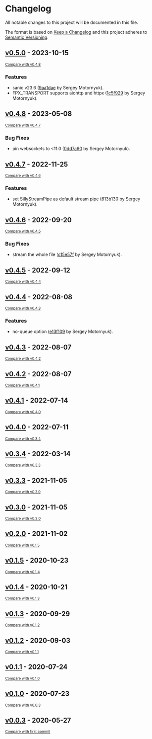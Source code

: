 # Changelog

All notable changes to this project will be documented in this file.

The format is based on [Keep a Changelog](http://keepachangelog.com/en/1.0.0/)
and this project adheres to [Semantic Versioning](http://semver.org/spec/v2.0.0.html).

<!-- insertion marker -->
## [v0.5.0](https://github.com/DataShades/fpx/releases/tag/v0.5.0) - 2023-10-15

<small>[Compare with v0.4.8](https://github.com/DataShades/fpx/compare/v0.4.8...v0.5.0)</small>

### Features

- sanic v23.6 ([9aa1dae](https://github.com/DataShades/fpx/commit/9aa1daebc01a16e2e8c939795be0c5ba57bd2ffe) by Sergey Motornyuk).
- FPX_TRANSPORT supports aiohttp and httpx ([1c5f929](https://github.com/DataShades/fpx/commit/1c5f92909fed0817a10344dc11d85320add469ff) by Sergey Motornyuk).

## [v0.4.8](https://github.com/DataShades/fpx/releases/tag/v0.4.8) - 2023-05-08

<small>[Compare with v0.4.7](https://github.com/DataShades/fpx/compare/v0.4.7...v0.4.8)</small>

### Bug Fixes

- pin websockets to <11.0 ([0dd7a60](https://github.com/DataShades/fpx/commit/0dd7a609c4703ab8fe1d07f32239e76444c1c246) by Sergey Motornyuk).

## [v0.4.7](https://github.com/DataShades/fpx/releases/tag/v0.4.7) - 2022-11-25

<small>[Compare with v0.4.6](https://github.com/DataShades/fpx/compare/v0.4.6...v0.4.7)</small>

### Features

- set SillyStreamPipe as default stream pipe ([613b130](https://github.com/DataShades/fpx/commit/613b130b36c66bb33c68a88c078a841e8ad5bd60) by Sergey Motornyuk).

## [v0.4.6](https://github.com/DataShades/fpx/releases/tag/v0.4.6) - 2022-09-20

<small>[Compare with v0.4.5](https://github.com/DataShades/fpx/compare/v0.4.5...v0.4.6)</small>

### Bug Fixes

- stream the whole file ([c15e57f](https://github.com/DataShades/fpx/commit/c15e57fc74aedc6046f55dde8bf71a66978acde2) by Sergey Motornyuk).

## [v0.4.5](https://github.com/DataShades/fpx/releases/tag/v0.4.5) - 2022-09-12

<small>[Compare with v0.4.4](https://github.com/DataShades/fpx/compare/v0.4.4...v0.4.5)</small>

## [v0.4.4](https://github.com/DataShades/fpx/releases/tag/v0.4.4) - 2022-08-08

<small>[Compare with v0.4.3](https://github.com/DataShades/fpx/compare/v0.4.3...v0.4.4)</small>

### Features

- no-queue option ([e13f109](https://github.com/DataShades/fpx/commit/e13f109b47fb613119c1d651d32cbcc9e2d8ace4) by Sergey Motornyuk).

## [v0.4.3](https://github.com/DataShades/fpx/releases/tag/v0.4.3) - 2022-08-07

<small>[Compare with v0.4.2](https://github.com/DataShades/fpx/compare/v0.4.2...v0.4.3)</small>

## [v0.4.2](https://github.com/DataShades/fpx/releases/tag/v0.4.2) - 2022-08-07

<small>[Compare with v0.4.1](https://github.com/DataShades/fpx/compare/v0.4.1...v0.4.2)</small>

## [v0.4.1](https://github.com/DataShades/fpx/releases/tag/v0.4.1) - 2022-07-14

<small>[Compare with v0.4.0](https://github.com/DataShades/fpx/compare/v0.4.0...v0.4.1)</small>

## [v0.4.0](https://github.com/DataShades/fpx/releases/tag/v0.4.0) - 2022-07-11

<small>[Compare with v0.3.4](https://github.com/DataShades/fpx/compare/v0.3.4...v0.4.0)</small>

## [v0.3.4](https://github.com/DataShades/fpx/releases/tag/v0.3.4) - 2022-03-14

<small>[Compare with v0.3.3](https://github.com/DataShades/fpx/compare/v0.3.3...v0.3.4)</small>

## [v0.3.3](https://github.com/DataShades/fpx/releases/tag/v0.3.3) - 2021-11-05

<small>[Compare with v0.3.0](https://github.com/DataShades/fpx/compare/v0.3.0...v0.3.3)</small>

## [v0.3.0](https://github.com/DataShades/fpx/releases/tag/v0.3.0) - 2021-11-05

<small>[Compare with v0.2.0](https://github.com/DataShades/fpx/compare/v0.2.0...v0.3.0)</small>

## [v0.2.0](https://github.com/DataShades/fpx/releases/tag/v0.2.0) - 2021-11-02

<small>[Compare with v0.1.5](https://github.com/DataShades/fpx/compare/v0.1.5...v0.2.0)</small>

## [v0.1.5](https://github.com/DataShades/fpx/releases/tag/v0.1.5) - 2020-10-23

<small>[Compare with v0.1.4](https://github.com/DataShades/fpx/compare/v0.1.4...v0.1.5)</small>

## [v0.1.4](https://github.com/DataShades/fpx/releases/tag/v0.1.4) - 2020-10-21

<small>[Compare with v0.1.3](https://github.com/DataShades/fpx/compare/v0.1.3...v0.1.4)</small>

## [v0.1.3](https://github.com/DataShades/fpx/releases/tag/v0.1.3) - 2020-09-29

<small>[Compare with v0.1.2](https://github.com/DataShades/fpx/compare/v0.1.2...v0.1.3)</small>

## [v0.1.2](https://github.com/DataShades/fpx/releases/tag/v0.1.2) - 2020-09-03

<small>[Compare with v0.1.1](https://github.com/DataShades/fpx/compare/v0.1.1...v0.1.2)</small>

## [v0.1.1](https://github.com/DataShades/fpx/releases/tag/v0.1.1) - 2020-07-24

<small>[Compare with v0.1.0](https://github.com/DataShades/fpx/compare/v0.1.0...v0.1.1)</small>

## [v0.1.0](https://github.com/DataShades/fpx/releases/tag/v0.1.0) - 2020-07-23

<small>[Compare with v0.0.3](https://github.com/DataShades/fpx/compare/v0.0.3...v0.1.0)</small>

## [v0.0.3](https://github.com/DataShades/fpx/releases/tag/v0.0.3) - 2020-05-27

<small>[Compare with first commit](https://github.com/DataShades/fpx/compare/e653dcba1c3fbbd9be38521627d770dab4904577...v0.0.3)</small>
